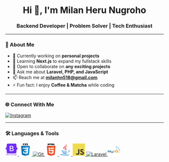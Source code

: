 <h1 align="center">Hi 👋, I'm Milan Heru Nugroho</h1>
<h3 align="center">Backend Developer | Problem Solver | Tech Enthusiast</h3>

---

### 🚀 About Me  
- 🔭 Currently working on **personal projects**  
- 🌱 Learning **Next.js** to expand my fullstack skills  
- 👯 Open to collaborate on **any exciting projects**  
- 💬 Ask me about **Laravel, PHP, and JavaScript**  
- 📫 Reach me at **milanhn518@gmail.com**  
- ⚡ Fun fact: I enjoy **Coffee & Matcha** while coding  

---

### 🌐 Connect With Me  
<p align="left">
  <a href="https://instagram.com/milanhn518" target="_blank">
    <img src="https://raw.githubusercontent.com/rahuldkjain/github-profile-readme-generator/master/src/images/icons/Social/instagram.svg" 
         alt="Instagram" height="30" width="40" />
  </a>
</p>

---

### 🛠️ Languages & Tools  
<p align="left">  
  <a href="https://getbootstrap.com" target="_blank"> 
    <img src="https://raw.githubusercontent.com/devicons/devicon/master/icons/bootstrap/bootstrap-plain-wordmark.svg" 
         alt="Bootstrap" width="40" height="40"/> 
  </a> 
  <a href="https://www.w3schools.com/css/" target="_blank"> 
    <img src="https://raw.githubusercontent.com/devicons/devicon/master/icons/css3/css3-original-wordmark.svg" 
         alt="CSS3" width="40" height="40"/> 
  </a> 
  <a href="https://git-scm.com/" target="_blank"> 
    <img src="https://www.vectorlogo.zone/logos/git-scm/git-scm-icon.svg" 
         alt="Git" width="40" height="40"/> 
  </a> 
  <a href="https://www.w3.org/html/" target="_blank"> 
    <img src="https://raw.githubusercontent.com/devicons/devicon/master/icons/html5/html5-original-wordmark.svg" 
         alt="HTML5" width="40" height="40"/> 
  </a> 
  <a href="https://www.java.com" target="_blank"> 
    <img src="https://raw.githubusercontent.com/devicons/devicon/master/icons/java/java-original.svg" 
         alt="Java" width="40" height="40"/> 
  </a> 
  <a href="https://developer.mozilla.org/en-US/docs/Web/JavaScript" target="_blank"> 
    <img src="https://raw.githubusercontent.com/devicons/devicon/master/icons/javascript/javascript-original.svg" 
         alt="JavaScript" width="40" height="40"/> 
  </a> 
  <a href="https://laravel.com/" target="_blank"> 
    <img src="https://upload.wikimedia.org/wikipedia/commons/9/9a/Laravel.svg" 
         alt="Laravel" width="40" height="40"/> 
  </a> 
  <a href="https://www.mysql.com/" target="_blank"> 
    <img src="https://raw.githubusercontent.com/devicons/devicon/master/icons/mysql/mysql-original-wordmark.svg" 
         alt="MySQL" width="40" height="40"/> 
  </a> 
</p>
